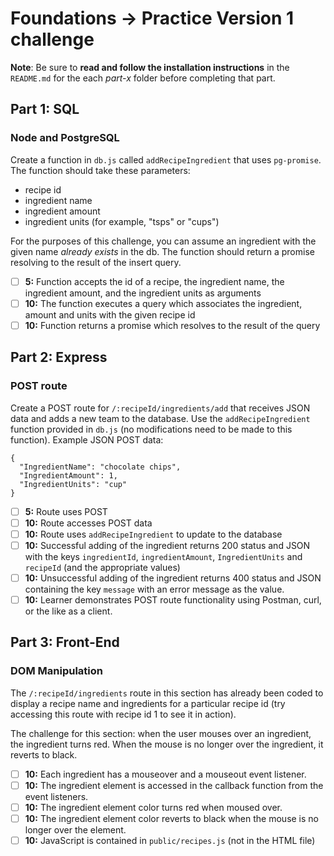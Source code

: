 # Foundations -> Practice Version 1 challenge

__Note__: Be sure to __read and follow the installation instructions__ in the `README.md` for the each *part-x* folder before completing that part.

## Part 1: SQL

### Node and PostgreSQL

Create a function in `db.js` called `addRecipeIngredient` that uses `pg-promise`. The function should take these parameters:

  - recipe id
  - ingredient name
  - ingredient amount
  - ingredient units (for example, "tsps" or "cups")

For the purposes of this challenge, you can assume an ingredient with the given name _already exists_ in the db. The function should return a promise resolving to the result of the insert query.

  - [ ] __5:__ Function accepts the id of a recipe, the ingredient name, the ingredient amount, and the ingredient units as arguments
  - [ ] __10:__ The function executes a query which associates the ingredient, amount and units with the given recipe id
  - [ ] __10:__ Function returns a promise which resolves to the result of the query

## Part 2: Express

### POST route
Create a POST route for `/:recipeId/ingredients/add` that receives JSON data and adds a new team to the database. Use the `addRecipeIngredient` function provided in `db.js` (no modifications need to be made to this function). Example JSON POST data:

```
{
  "IngredientName": "chocolate chips",
  "IngredientAmount": 1,
  "IngredientUnits": "cup"
}
```

- [ ] __5:__ Route uses POST
- [ ] __10:__ Route accesses POST data
- [ ] __10:__ Route uses `addRecipeIngredient` to update to the database
- [ ] __10:__ Successful adding of the ingredient returns 200 status and JSON with the keys `ingredientId`, `ingredientAmount`, `IngredientUnits` and `recipeId` (and the appropriate values)
- [ ] __10:__ Unsuccessful adding of the ingredient returns 400 status and JSON containing the key `message` with an error message as the value.
- [ ] __10:__ Learner demonstrates POST route functionality using Postman, curl, or the like as a client.

## Part 3: Front-End

### DOM Manipulation
The `/:recipeId/ingredients` route in this section has already been coded to display a recipe name and ingredients for a particular recipe id (try accessing this route with recipe id 1 to see it in action).

The challenge for this section: when the user mouses over an ingredient, the ingredient turns red. When the mouse is no longer over the ingredient, it reverts to black.

- [ ] __10:__ Each ingredient has a mouseover and a mouseout event listener.
- [ ] __10:__ The ingredient element is accessed in the callback function from the event listeners.
- [ ] __10:__ The ingredient element color turns red when moused over.
- [ ] __10:__ The ingredient element color reverts to black when the mouse is no longer over the element.
- [ ] __10:__ JavaScript is contained in `public/recipes.js` (not in the HTML file)
